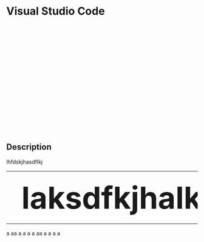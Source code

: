 <!-- TITLE: Visual Studio Code -->
<!-- SUBTITLE: Code editing. Redefined. Free. Open source. Runs everywhere. -->

# Visual Studio Code

<div style="
	background-image: url(https://i.ytimg.com/vi/anvYeA1pWlk/maxresdefault.jpg); 
	height: 20em; 
	background-attachment: fixed;
	background-position: top;
  background-repeat: no-repeat;
	background-size: contain">
</div>

## Description
lhfdskjhasdflkj

<table class="tg">
  <tr style="font-size: 5em">
    <th class="tg-0lax">laksdfkjhalksdh</th>
  </tr>
</table>
a
aa
a
a
a
a
aa
a
a
a
a